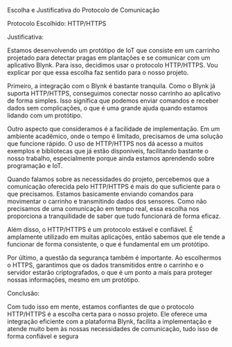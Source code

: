 Escolha e Justificativa do Protocolo de Comunicação

Protocolo Escolhido: HTTP/HTTPS

Justificativa:

Estamos desenvolvendo um protótipo de IoT que consiste em um carrinho projetado para detectar pragas em plantações e se comunicar com um aplicativo Blynk. Para isso, decidimos usar o protocolo HTTP/HTTPS. Vou explicar por que essa escolha faz sentido para o nosso projeto.

Primeiro, a integração com o Blynk é bastante tranquila. Como o Blynk já suporta HTTP/HTTPS, conseguimos conectar nosso carrinho ao aplicativo de forma simples. Isso significa que podemos enviar comandos e receber dados sem complicações, o que é uma grande ajuda quando estamos lidando com um protótipo.

Outro aspecto que consideramos é a facilidade de implementação. Em um ambiente acadêmico, onde o tempo é limitado, precisamos de uma solução que funcione rápido. O uso de HTTP/HTTPS nos dá acesso a muitos exemplos e bibliotecas que já estão disponíveis, facilitando bastante o nosso trabalho, especialmente porque ainda estamos aprendendo sobre programação e IoT.

Quando falamos sobre as necessidades do projeto, percebemos que a comunicação oferecida pelo HTTP/HTTPS é mais do que suficiente para o que precisamos. Estamos basicamente enviando comandos para movimentar o carrinho e transmitindo dados dos sensores. Como não precisamos de uma comunicação em tempo real, essa escolha nos proporciona a tranquilidade de saber que tudo funcionará de forma eficaz.

Além disso, o HTTP/HTTPS é um protocolo estável e confiável. É amplamente utilizado em muitas aplicações, então sabemos que ele tende a funcionar de forma consistente, o que é fundamental em um protótipo.

Por último, a questão da segurança também é importante. Ao escolhermos o HTTPS, garantimos que os dados transmitidos entre o carrinho e o servidor estarão criptografados, o que é um ponto a mais para proteger nossas informações, mesmo em um protótipo.

Conclusão:

Com tudo isso em mente, estamos confiantes de que o protocolo HTTP/HTTPS é a escolha certa para o nosso projeto. Ele oferece uma integração eficiente com a plataforma Blynk, facilita a implementação e atende muito bem às nossas necessidades de comunicação, tudo isso de forma confiável e segura
